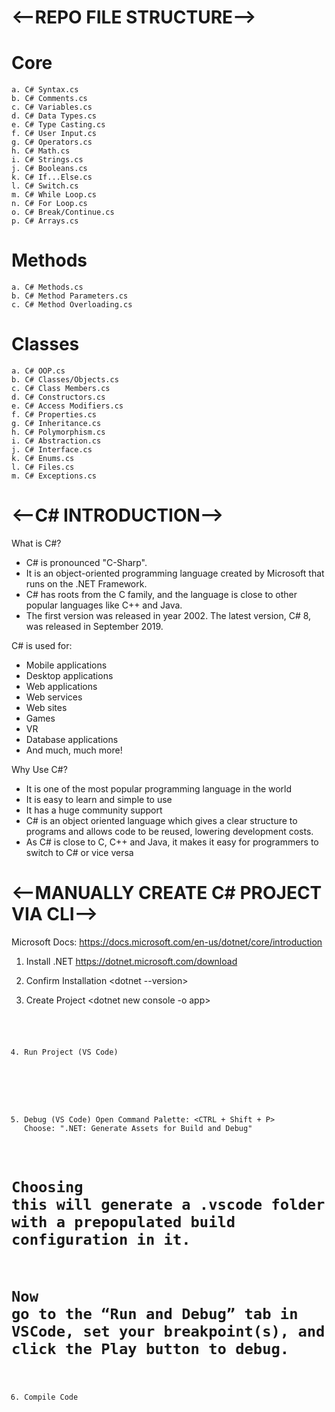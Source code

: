 # <--REPO FILE STRUCTURE-->
# Core

    a. C# Syntax.cs
    b. C# Comments.cs
    c. C# Variables.cs
    d. C# Data Types.cs
    e. C# Type Casting.cs
    f. C# User Input.cs
    g. C# Operators.cs
    h. C# Math.cs
    i. C# Strings.cs
    j. C# Booleans.cs
    k. C# If...Else.cs
    l. C# Switch.cs
    m. C# While Loop.cs
    n. C# For Loop.cs
    o. C# Break/Continue.cs
    p. C# Arrays.cs

# Methods
    a. C# Methods.cs
    b. C# Method Parameters.cs
    c. C# Method Overloading.cs

# Classes
    a. C# OOP.cs
    b. C# Classes/Objects.cs
    c. C# Class Members.cs
    d. C# Constructors.cs
    e. C# Access Modifiers.cs
    f. C# Properties.cs
    g. C# Inheritance.cs
    h. C# Polymorphism.cs
    i. C# Abstraction.cs
    j. C# Interface.cs
    k. C# Enums.cs
    l. C# Files.cs
    m. C# Exceptions.cs



# <--C# INTRODUCTION-->
What is C#?
- C# is pronounced "C-Sharp".
- It is an object-oriented programming language created by Microsoft that runs on the .NET Framework.
- C# has roots from the C family, and the language is close to other popular languages like C++ and Java.
- The first version was released in year 2002. The latest version, C# 8, was released in September 2019.

C# is used for:
- Mobile applications
- Desktop applications
- Web applications
- Web services
- Web sites
- Games
- VR
- Database applications
- And much, much more!

Why Use C#?
- It is one of the most popular programming language in the world
- It is easy to learn and simple to use
- It has a huge community support
- C# is an object oriented language which gives a clear structure to programs and allows code to be reused, lowering development costs.
- As C# is close to C, C++ and Java, it makes it easy for programmers to switch to C# or vice versa



# <--MANUALLY CREATE C# PROJECT VIA CLI-->
Microsoft Docs:
https://docs.microsoft.com/en-us/dotnet/core/introduction

1. Install .NET
<https://dotnet.microsoft.com/download>

2. Confirm Installation
<dotnet --version>

3. Create Project
<dotnet new console -o app>
<cd app>
<code .> 

4. Run Project (VS Code)
<dotnet run>

5. Debug (VS Code)
Open Command Palette: <CTRL + Shift + P>
Choose: ".NET: Generate Assets for Build and Debug"
# Choosing this will generate a .vscode folder with a prepopulated build configuration in it.
# Now go to the “Run and Debug” tab in VSCode, set your breakpoint(s), and click the Play button to debug.

6. Compile Code
<dotnet build>